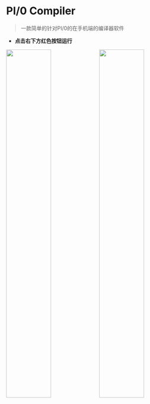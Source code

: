 # PI/0 Compiler
>一款简单的针对PI/0的在手机端的编译器软件

- **点击右下方红色按钮运行**

 <img src="http://7xkl1b.com1.z0.glb.clouddn.com/compile1.png" width="49%" height="49%"> <img src="http://7xkl1b.com1.z0.glb.clouddn.com/compile2.png" width="49%" height="49%">